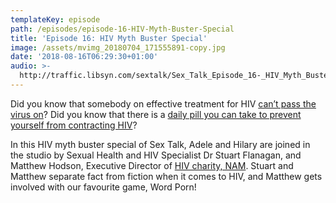 ```yaml
---
templateKey: episode
path: /episodes/episode-16-HIV-Myth-Buster-Special
title: 'Episode 16: HIV Myth Buster Special'
image: /assets/mvimg_20180704_171555891-copy.jpg
date: '2018-08-16T06:29:30+01:00'
audio: >-
  http://traffic.libsyn.com/sextalk/Sex_Talk_Episode_16-_HIV_Myth_Buster_Special.mp3
---
```

Did you know that somebody on effective treatment for HIV [can’t pass the virus on](http://www.aidsmap.com/The-Undetectable-Untransmittable-message-goes-global-II-NN-and-BB/page/3311922/)? Did you know that there is a [daily pill you can take to prevent yourself from contracting HIV](https://www.iwantprepnow.co.uk/about/)?

In this HIV myth buster special of Sex Talk, Adele and Hilary are joined in the studio by Sexual Health and HIV Specialist Dr Stuart Flanagan, and Matthew Hodson, Executive Director of [HIV charity, NAM](https://www.aidsmap.com/). Stuart and Matthew separate fact from fiction when it comes to HIV, and Matthew gets involved with our favourite game, Word Porn!
